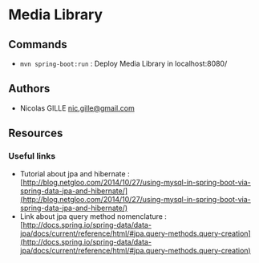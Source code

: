 # Media Library

## Commands
- `mvn spring-boot:run` : Deploy Media Library in localhost:8080/

## Authors
- Nicolas GILLE <nic.gille@gmail.com>

## Resources
### Useful links 
- Tutorial about jpa and hibernate : [http://blog.netgloo.com/2014/10/27/using-mysql-in-spring-boot-via-spring-data-jpa-and-hibernate/](http://blog.netgloo.com/2014/10/27/using-mysql-in-spring-boot-via-spring-data-jpa-and-hibernate/)
- Link about jpa query method nomenclature : [http://docs.spring.io/spring-data/data-jpa/docs/current/reference/html/#jpa.query-methods.query-creation](http://docs.spring.io/spring-data/data-jpa/docs/current/reference/html/#jpa.query-methods.query-creation)
